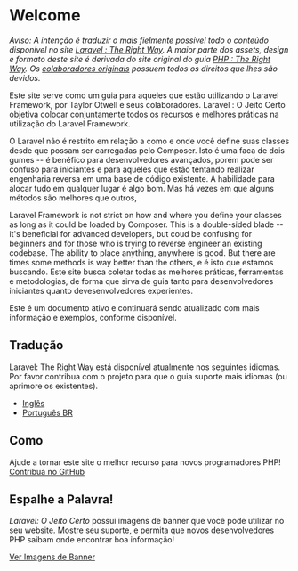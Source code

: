 # Welcome

_Aviso: A intenção é traduzir o mais fielmente possível todo o conteúdo disponível no site [Laravel : The Right Way](laraveltherightway.github.io). A maior parte dos assets, design e formato deste site é derivada do site original do guia [PHP : The Right Way](http://www.phptherightway.com/). Os [colaboradores originais](https://github.com/codeguy/php-the-right-way/graphs/contributors) possuem todos os direitos que lhes são devidos._

Este site serve como um guia para aqueles que estão utilizando o Laravel Framework, por Taylor Otwell e seus colaboradores. Laravel : O Jeito Certo objetiva colocar conjuntamente todos os recursos e melhores práticas na utilização do Laravel Framework.

O Laravel não é restrito em relação a como e onde você define suas classes desde que possam ser carregadas pelo Composer. Isto é uma faca de dois gumes -- é benéfico para desenvolvedores avançados, porém pode ser confuso para iniciantes e para aqueles que estão tentando realizar engenharia reversa em uma base de código existente. A habilidade para alocar tudo em qualquer lugar é algo bom. Mas há vezes em que alguns métodos são melhores que outros,  

Laravel Framework is not strict on how and where you define your classes as long as it could be loaded by Composer. This is a double-sided blade -- it's beneficial for advanced developers, but coud be confusing for beginners and for those who is trying to reverse engineer an existing codebase. The ability to place anything, anywhere is good. But there are times some methods is way better than the others, e é isto que estamos buscando. Este site busca coletar todas as melhores práticas, ferramentas e metodologias, de forma que sirva de guia tanto para desenvolvedores iniciantes quanto devesenvolvedores experientes.

Este é um documento ativo e continuará sendo atualizado com mais informação e exemplos, conforme disponível.

## Tradução

Laravel: The Right Way está disponível atualmente nos seguintes idiomas. Por favor contribua com o projeto para que o guia suporte mais idiomas (ou aprimore os existentes).

* [Inglês](http://www.laraveltherightway.com)
* [Português BR](https://github.com/harrysbaraini/laraveltherightway.github.io)


## Como 

Ajude a tornar este site o melhor recurso para novos programadores PHP! [Contribua no GitHub][1]

## Espalhe a Palavra!

_Laravel: O Jeito Certo_ possui imagens de banner que você pode utilizar no seu website. Mostre seu suporte, e permita que novos desenvolvedores PHP saibam onde encontrar boa informação!

[Ver Imagens de Banner][2]

[1]: https://github.com/harrysbaraini/laraveltherightway.github.io
[2]: /banners.html
